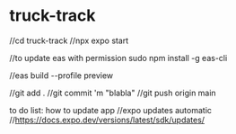 # truck-track
//cd truck-track
//npx expo start

//to update eas with permission
sudo npm install -g eas-cli

//eas build --profile preview

//git add .
//git commit 'm "blabla"
//git push origin main

to do list:
how to update app
//expo updates automatic
//https://docs.expo.dev/versions/latest/sdk/updates/